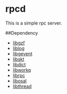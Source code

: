 # rpcd
This is a simple rpc server.


##Dependency
* [libgzf](https://github.com/gozfree/libraries/tree/master/libgzf)
* [liblog](https://github.com/gozfree/libraries/tree/master/liblog)
* [libgevent](https://github.com/gozfree/libraries/tree/master/libgevent)
* [libskt](https://github.com/gozfree/libraries/tree/master/libskt)
* [libdict](https://github.com/gozfree/libraries/tree/master/libdict)
* [libworkq](https://github.com/gozfree/libraries/tree/master/libworkq)
* [librpc](https://github.com/gozfree/libraries/tree/master/librpc)
* [libosal](https://github.com/gozfree/libraries/tree/master/libosal)
* [libthread](https://github.com/gozfree/libraries/tree/master/libthread)


